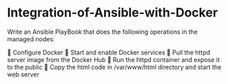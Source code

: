 # Integration-of-Ansible-with-Docker

Write an Ansible PlayBook that does the following operations in the managed nodes:

🔹 Configure Docker
🔹 Start and enable Docker services
🔹 Pull the httpd server image from the Docker Hub
🔹 Run the httpd container and expose it to the public
🔹 Copy the html code in /var/www/html directory and start the web server
